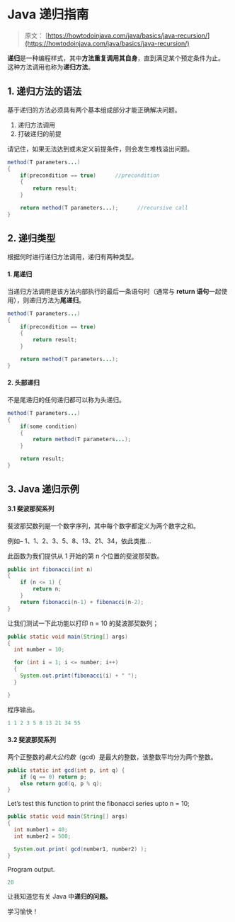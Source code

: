 # Java 递归指南

> 原文： [https://howtodoinjava.com/java/basics/java-recursion/](https://howtodoinjava.com/java/basics/java-recursion/)

**递归**是一种编程样式，其中**方法重复调用其自身**，直到满足某个预定条件为止。 这种方法调用也称为**递归方法**。

## 1\. 递归方法的语法

基于递归的方法必须具有两个基本组成部分才能正确解决问题。

1.  递归方法调用
2.  打破递归的前提

请记住，如果无法达到或未定义前提条件，则会发生堆栈溢出问题。

```java
method(T parameters...) 
{
    if(precondition == true)      //precondition
    {
        return result;
    }

    return method(T parameters...);      //recursive call
}

```

## 2\. 递归类型

根据何时进行递归方法调用，递归有两种类型。

#### 1\. 尾递归

当递归方法调用是该方法内部执行的最后一条语句时（通常与 **return 语句**一起使用），则递归方法为**尾递归**。

```java
method(T parameters...) 
{
    if(precondition == true)      
    {
        return result;
    }

    return method(T parameters...);     
}

```

#### 2\. 头部递归

不是尾递归的任何递归都可以称为头递归。

```java
method(T parameters...) 
{
    if(some condition)      
    {
        return method(T parameters...);
    }

    return result;     
}

```

## 3\. Java 递归示例

#### 3.1 斐波那契系列

斐波那契数列是一个数字序列，其中每个数字都定义为两个数字之和。

例如– 1、1、2、3、5、8、13、21、34，依此类推…

此函数为我们提供从 1 开始的第 n 个位置的斐波那契数。

```java
public int fibonacci(int n) 
{
    if (n <= 1) {
        return n;
    }
    return fibonacci(n-1) + fibonacci(n-2);
}

```

让我们测试一下此功能以打印 n = 10 的斐波那契数列；

```java
public static void main(String[] args) 
{
  int number = 10;

  for (int i = 1; i <= number; i++) 
  {
    System.out.print(fibonacci(i) + " ");
  }

}

```

程序输出。

```java
1 1 2 3 5 8 13 21 34 55 

```

#### 3.2 斐波那契系列

两个正整数的*最大公约数*（gcd）是最大的整数，该整数平均分为两个整数。

```java
public static int gcd(int p, int q) {
    if (q == 0) return p;
    else return gcd(q, p % q);
}

```

Let’s test this function to print the fibonacci series upto n = 10;

```java
public static void main(String[] args) 
{
  int number1 = 40;
  int number2 = 500;

  System.out.print( gcd(number1, number2) );
}

```

Program output.

```java
20

```

让我知道您有关 Java 中**递归的问题。**

学习愉快！